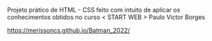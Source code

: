 Projeto prático de HTML - CSS feito com intuito de aplicar os conhecimentos obtidos no curso < START WEB > Paulo Victor Borges

https://merissoncs.github.io/Batman_2022/
